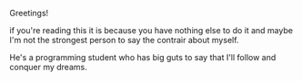 Greetings!

if you're reading this it is because you have nothing else to do it and maybe I'm not the strongest person to say the contrair about myself. 

He's a programming student who has big guts to say that I'll follow and conquer my dreams. 
